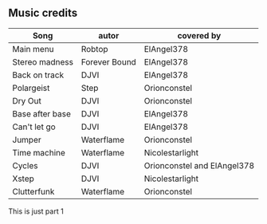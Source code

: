 ## Music credits

| Song | autor | covered by |
|---|---|---|
|Main menu|Robtop|ElAngel378|
|Stereo madness|Forever Bound|ElAngel378|
|Back on track|DJVI|ElAngel378|
|Polargeist|Step|Orionconstel|
|Dry Out|DJVI|Orionconstel|
|Base after base|DJVI|ElAngel378|
|Can't let go|DJVI|ElAngel378|
|Jumper|Waterflame|Orionconstel|
|Time machine|Waterflame|Nicolestarlight|
|Cycles|DJVI|Orionconstel and ElAngel378|
|Xstep|DJVI|Nicolestarlight|
|Clutterfunk|Waterflame|Orionconstel|

This is just part 1
